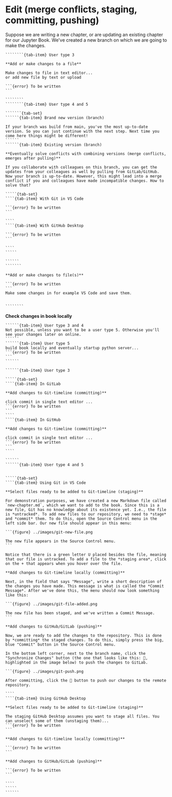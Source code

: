 # Edit (merge conflicts, staging, committing, pushing)

Suppose we are writing a new chapter, or are updating an existing chapter for our Jupyter Book. We've created a new branch on which we are going to make the changes.

`````````{tab-set}
````````{tab-item} User type 3

**Add or make changes to a file**

Make changes to file in text editor...
or add new file by text or upload

```{error} To be written
```

````````
````````{tab-item} User type 4 and 5

```````{tab-set}
``````{tab-item} Brand new version (branch)

If your branch was build from main, you've the most up-to-date version. So you can just continue with the next step. Next time you come here things might be different!
``````
``````{tab-item} Existing version (branch)

**Eventually solve conflicts with combining versions (merge conflicts, emerges after pulling)**

If you collaborate with colleagues on this branch, you can get the updates from your colleagues as well by pulling from GitLab/GitHub. Now your branch is up-to-date. However, this might lead into a merge conflict if you and colleagues have made incompatible changes. How to solve that?

`````{tab-set}
````{tab-item} With Git in VS Code

```{error} To be written
```

````
````{tab-item} With GitHub Desktop

```{error} To be written
```

````
`````

``````
```````

**Add or make changes to file(s)**

```{error} To be written
```
Make some changes in for example VS Code and save them.


````````
`````````

**Check changes in book locally**
```````{tab-set}
``````{tab-item} User type 3 and 4
Not possible, unless you want to be a user type 5. Otherwise you'll see your changes later on online.
``````
``````{tab-item} User type 5
build book locally and eventually startup python server...
```{error} To be written
```
``````
```````

```````{tab-set}
``````{tab-item} User type 3

`````{tab-set}
````{tab-item} In GitLab

**Add changes to Git-timeline (committing)**

click commit in single text editor ...
```{error} To be written
```
````
````{tab-item} In GitHub

**Add changes to Git-timeline (committing)**

click commit in single text editor ...
```{error} To be written
```
````

``````
``````{tab-item} User type 4 and 5


`````{tab-set}
````{tab-item} Using Git in VS Code

**Select files ready to be added to Git-timeline (staging)**

For demonstration purposes, we have created a new Markdown file called `new-chapter.md`, which we want to add to the book. Since this is a new file, Git has no knowledge about its existence yet. I.e., the file is *untracked*. To add new files to our repository, we need to *stage* and *commit* them. To do this, open the Source Control menu in the left side bar. Our new file should appear in this menu:

```{figure} ../images/git-new-file.png

The new file appears in the Source Control menu.
```

Notice that there is a green letter U placed besides the file, meaning that our file is untracked. To add a file to the *staging area*, click on the + that appears when you hover over the file. 

**Add changes to Git-timeline locally (committing)**

Next, in the field that says "Message", write a short description of the changes you have made. This message is what is called the *Commit Message*. After we've done this, the menu should now look something like this:

```{figure} ../images/git-file-added.png

The new file has been staged, and we've written a Commit Message.
```

**Add changes to GitHub/GitLab (pushing)**

Now, we are ready to add the changes to the repository. This is done by *committing* the staged changes. To do this, simply press the big, blue "Commit" button in the Source Control menu. 

In the bottom left corner, next to the branch name, click the "Synchronize Changes" button (the one that looks like this: 🔄, highlighted in the image below) to push the changes to GitLab.

```{figure} ../images/git-push.png

After committing, click the 🔄 button to push our changes to the remote repository.

````
````{tab-item} Using GitHub Desktop

**Select files ready to be added to Git-timeline (staging)**

The staging GitHub Desktop assumes you want to stage all files. You can unselect some of them (unstaging them)...
```{error} To be written
```

**Add changes to Git-timeline locally (committing)**

```{error} To be written
```

**Add changes to GitHub/GitLab (pushing)**

```{error} To be written
```

````
`````
``````
```````